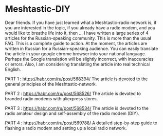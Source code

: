 # Meshtastic-DIY

Dear friends. If you have just learned what a Meshtastic-radio network is, if you are interested in the topic, if you already have a radio modem, and you would like to breathe life into it, then …
I have written a large series of 4 articles for the Russian-speaking community. This is more than the usual FAQ. This is a complete guide to action.
At the moment, the articles are written in Russian for a Russian-speaking audience. You can easily translate the article in your google chrome browser into your national language. Perhaps the Google translation will be slightly incorrect, with inaccuracies or errors.
Also, I am considering translating the article into real technical English.

PART 1 : https://habr.com/ru/post/568394/
The article is devoted to the general principles of the Meshtastic-network.

PART 2 : https://habr.com/ru/post/568526/
The article is devoted to branded radio modems with aliexpress stores.

PART 3 : https://habr.com/ru/post/568534/
The article is devoted to the radio amateur design and self-assembly of the radio modem (DIY).

PART 4 : https://habr.com/ru/post/569788/
A detailed step-by-step guide to flashing a radio modem and setting up a local radio network.